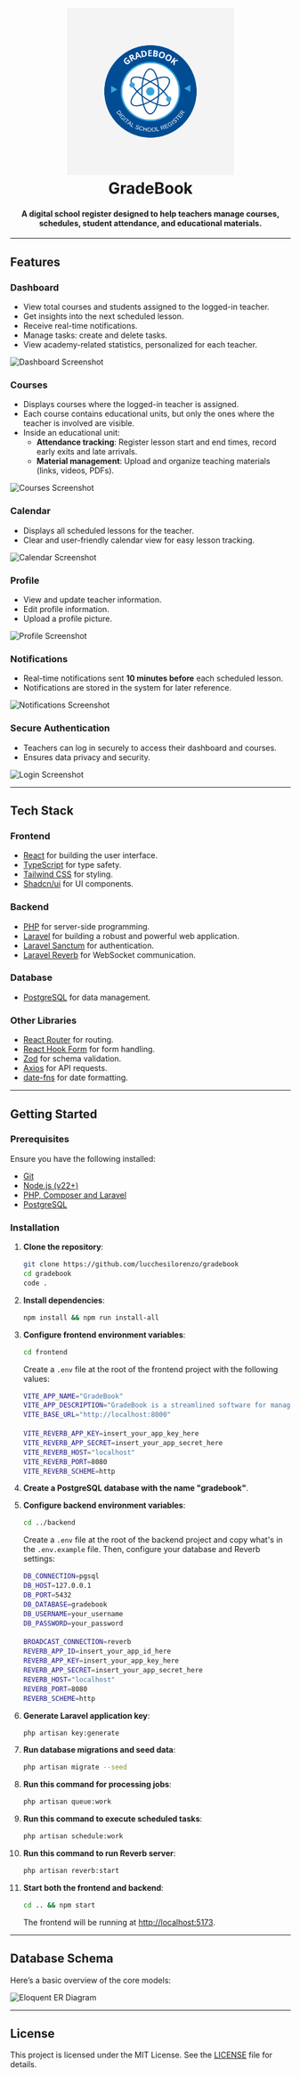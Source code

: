 <h1 align="center">
  <br />
   <img src="screenshots/gradebook-logo.png" alt="GradeBook Logo" width="300" />
  <br />
   GradeBook
  <br />
</h1>

<h4 align="center">A digital school register designed to help teachers manage courses, schedules, student attendance, and educational materials.</h4>

---

## Features

### Dashboard

- View total courses and students assigned to the logged-in teacher.
- Get insights into the next scheduled lesson.
- Receive real-time notifications.
- Manage tasks: create and delete tasks.
- View academy-related statistics, personalized for each teacher.

![Dashboard Screenshot](screenshots/dashboard.png)

### Courses

- Displays courses where the logged-in teacher is assigned.
- Each course contains educational units, but only the ones where the teacher is involved are visible.
- Inside an educational unit:
  - **Attendance tracking**: Register lesson start and end times, record early exits and late arrivals.
  - **Material management**: Upload and organize teaching materials (links, videos, PDFs).

![Courses Screenshot](screenshots/courses.png)

### Calendar

- Displays all scheduled lessons for the teacher.
- Clear and user-friendly calendar view for easy lesson tracking.

![Calendar Screenshot](screenshots/calendar.png)

### Profile

- View and update teacher information.
- Edit profile information.
- Upload a profile picture.

![Profile Screenshot](screenshots/profile.png)

### Notifications

- Real-time notifications sent **10 minutes before** each scheduled lesson.
- Notifications are stored in the system for later reference.

![Notifications Screenshot](screenshots/notifications.png)

### Secure Authentication

- Teachers can log in securely to access their dashboard and courses.
- Ensures data privacy and security.

![Login Screenshot](screenshots/login.png)

---

## Tech Stack

### Frontend

- [React](https://reactjs.org/) for building the user interface.
- [TypeScript](https://www.typescriptlang.org/) for type safety.
- [Tailwind CSS](https://tailwindcss.com/) for styling.
- [Shadcn/ui](https://ui.shadcn.com/) for UI components.

### Backend

- [PHP](https://www.php.net/) for server-side programming.
- [Laravel](https://laravel.com/) for building a robust and powerful web application.
- [Laravel Sanctum](https://laravel.com/docs/sanctum) for authentication.
- [Laravel Reverb](https://reverb.laravel.com/) for WebSocket communication.

### Database

- [PostgreSQL](https://www.postgresql.org/) for data management.

### Other Libraries

- [React Router](https://reactrouter.com/) for routing.
- [React Hook Form](https://react-hook-form.com/) for form handling.
- [Zod](https://zod.dev/) for schema validation.
- [Axios](https://axios-http.com/) for API requests.
- [date-fns](https://date-fns.org/) for date formatting.

---

## Getting Started

### Prerequisites

Ensure you have the following installed:

- [Git](https://git-scm.com/)
- [Node.js (v22+)](https://nodejs.org/en/)
- [PHP, Composer and Laravel](https://laravel.com/docs/11.x#installing-php)
- [PostgreSQL](https://www.postgresql.org/)

### Installation

1. **Clone the repository**:

   ```bash
   git clone https://github.com/lucchesilorenzo/gradebook
   cd gradebook
   code .
   ```

2. **Install dependencies**:

   ```bash
   npm install && npm run install-all
   ```

3. **Configure frontend environment variables**:

   ```bash
   cd frontend
   ```

   Create a `.env` file at the root of the frontend project with the following values:

   ```bash
   VITE_APP_NAME="GradeBook"
   VITE_APP_DESCRIPTION="GradeBook is a streamlined software for managing courses, students, and academic records in a single tertiary education institution, offering an intuitive interface for teachers."
   VITE_BASE_URL="http://localhost:8000"

   VITE_REVERB_APP_KEY=insert_your_app_key_here
   VITE_REVERB_APP_SECRET=insert_your_app_secret_here
   VITE_REVERB_HOST="localhost"
   VITE_REVERB_PORT=8080
   VITE_REVERB_SCHEME=http
   ```

4. **Create a PostgreSQL database with the name "gradebook"**.

5. **Configure backend environment variables**:

   ```bash
   cd ../backend
   ```

   Create a `.env` file at the root of the backend project and copy what's in the `.env.example` file. Then, configure your database and Reverb settings:

   ```bash
   DB_CONNECTION=pgsql
   DB_HOST=127.0.0.1
   DB_PORT=5432
   DB_DATABASE=gradebook
   DB_USERNAME=your_username
   DB_PASSWORD=your_password

   BROADCAST_CONNECTION=reverb
   REVERB_APP_ID=insert_your_app_id_here
   REVERB_APP_KEY=insert_your_app_key_here
   REVERB_APP_SECRET=insert_your_app_secret_here
   REVERB_HOST="localhost"
   REVERB_PORT=8080
   REVERB_SCHEME=http
   ```

6. **Generate Laravel application key**:

   ```bash
   php artisan key:generate
   ```

7. **Run database migrations and seed data**:

   ```bash
   php artisan migrate --seed
   ```

8. **Run this command for processing jobs**:

   ```bash
   php artisan queue:work
   ```

9. **Run this command to execute scheduled tasks**:

   ```bash
   php artisan schedule:work
   ```

10. **Run this command to run Reverb server**:

    ```bash
    php artisan reverb:start
    ```

11. **Start both the frontend and backend**:

    ```bash
    cd .. && npm start
    ```

    The frontend will be running at [http://localhost:5173](http://localhost:5173).

---

## Database Schema

Here’s a basic overview of the core models:

![Eloquent ER Diagram](./screenshots/database-schema.png)

---

## License

This project is licensed under the MIT License. See the [LICENSE](./LICENSE) file for details.

